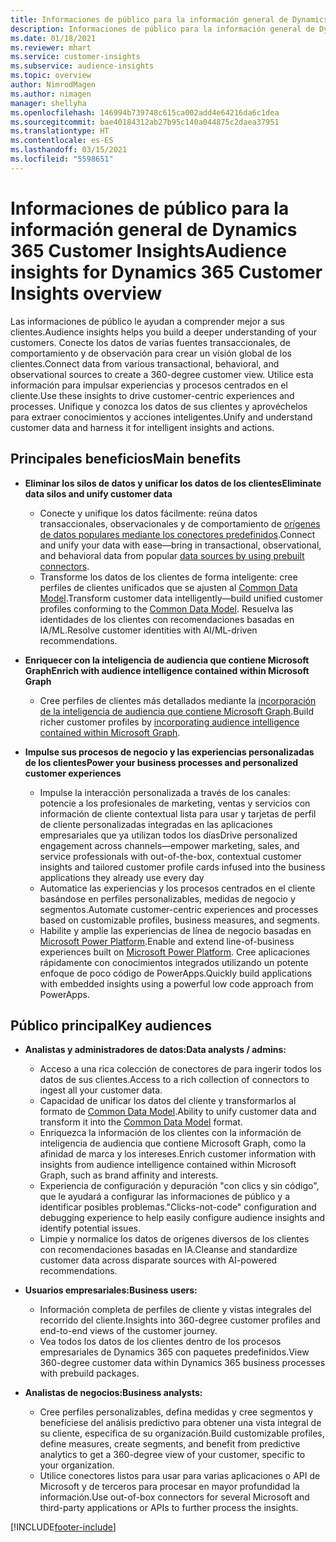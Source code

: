 ```yaml
---
title: Informaciones de público para la información general de Dynamics 365 Customer Insights
description: Informaciones de público para la información general de Dynamics 365 Customer Insights.
ms.date: 01/18/2021
ms.reviewer: mhart
ms.service: customer-insights
ms.subservice: audience-insights
ms.topic: overview
author: NimrodMagen
ms.author: nimagen
manager: shellyha
ms.openlocfilehash: 146994b739748c615ca002add4e64216da6c1dea
ms.sourcegitcommit: bae40184312ab27b95c140a044875c2daea37951
ms.translationtype: HT
ms.contentlocale: es-ES
ms.lasthandoff: 03/15/2021
ms.locfileid: "5598651"
---
```

# <a name="audience-insights-for-dynamics-365-customer-insights-overview"></a><span data-ttu-id="555c5-103">Informaciones de público para la información general de Dynamics 365 Customer Insights</span><span class="sxs-lookup"><span data-stu-id="555c5-103">Audience insights for Dynamics 365 Customer Insights overview</span></span>

<span data-ttu-id="555c5-104">Las informaciones de público le ayudan a comprender mejor a sus clientes.</span><span class="sxs-lookup"><span data-stu-id="555c5-104">Audience insights helps you build a deeper understanding of your customers.</span></span> <span data-ttu-id="555c5-105">Conecte los datos de varias fuentes transaccionales, de comportamiento y de observación para crear un visión global de los clientes.</span><span class="sxs-lookup"><span data-stu-id="555c5-105">Connect data from various transactional, behavioral, and observational sources to create a 360-degree customer view.</span></span> <span data-ttu-id="555c5-106">Utilice esta información para impulsar experiencias y procesos centrados en el cliente.</span><span class="sxs-lookup"><span data-stu-id="555c5-106">Use these insights to drive customer-centric experiences and processes.</span></span> <span data-ttu-id="555c5-107">Unifique y conozca los datos de sus clientes y aprovéchelos para extraer conocimientos y acciones inteligentes.</span><span class="sxs-lookup"><span data-stu-id="555c5-107">Unify and understand customer data and harness it for intelligent insights and actions.</span></span>

## <a name="main-benefits"></a><span data-ttu-id="555c5-108">Principales beneficios</span><span class="sxs-lookup"><span data-stu-id="555c5-108">Main benefits</span></span> 

- <span data-ttu-id="555c5-109">**Eliminar los silos de datos y unificar los datos de los clientes**</span><span class="sxs-lookup"><span data-stu-id="555c5-109">**Eliminate data silos and unify customer data**</span></span>

  - <span data-ttu-id="555c5-110">Conecte y unifique los datos fácilmente: reúna datos transaccionales, observacionales y de comportamiento de [orígenes de datos populares mediante los conectores predefinidos](data-sources.md).</span><span class="sxs-lookup"><span data-stu-id="555c5-110">Connect and unify your data with ease—bring in transactional, observational, and behavioral data from popular [data sources by using prebuilt connectors](data-sources.md).</span></span>
  - <span data-ttu-id="555c5-111">Transforme los datos de los clientes de forma inteligente: cree perfiles de clientes unificados que se ajusten al [Common Data Model](/common-data-model/).</span><span class="sxs-lookup"><span data-stu-id="555c5-111">Transform customer data intelligently—build unified customer profiles conforming to the [Common Data Model](/common-data-model/).</span></span> <span data-ttu-id="555c5-112">Resuelva las identidades de los clientes con recomendaciones basadas en IA/ML.</span><span class="sxs-lookup"><span data-stu-id="555c5-112">Resolve customer identities with AI/ML-driven recommendations.</span></span>

- <span data-ttu-id="555c5-113">**Enriquecer con la inteligencia de audiencia que contiene Microsoft Graph**</span><span class="sxs-lookup"><span data-stu-id="555c5-113">**Enrich with audience intelligence contained within Microsoft Graph**</span></span>

  - <span data-ttu-id="555c5-114">Cree perfiles de clientes más detallados mediante la [incorporación de la inteligencia de audiencia que contiene Microsoft Graph](enrichment-microsoft-graph.md).</span><span class="sxs-lookup"><span data-stu-id="555c5-114">Build richer customer profiles by [incorporating audience intelligence contained within Microsoft Graph](enrichment-microsoft-graph.md).</span></span>  

- <span data-ttu-id="555c5-115">**Impulse sus procesos de negocio y las experiencias personalizadas de los clientes**</span><span class="sxs-lookup"><span data-stu-id="555c5-115">**Power your business processes and personalized customer experiences**</span></span>

  - <span data-ttu-id="555c5-116">Impulse la interacción personalizada a través de los canales: potencie a los profesionales de marketing, ventas y servicios con información de cliente contextual lista para usar y tarjetas de perfil de cliente personalizadas integradas en las aplicaciones empresariales que ya utilizan todos los días</span><span class="sxs-lookup"><span data-stu-id="555c5-116">Drive personalized engagement across channels—empower marketing, sales, and service professionals with out-of-the-box, contextual customer insights and tailored customer profile cards infused into the business applications they already use every day</span></span>
  - <span data-ttu-id="555c5-117">Automatice las experiencias y los procesos centrados en el cliente basándose en perfiles personalizables, medidas de negocio y segmentos.</span><span class="sxs-lookup"><span data-stu-id="555c5-117">Automate customer-centric experiences and processes based on customizable profiles, business measures, and segments.</span></span>
  - <span data-ttu-id="555c5-118">Habilite y amplíe las experiencias de línea de negocio basadas en [Microsoft Power Platform](https://powerplatform.microsoft.com/).</span><span class="sxs-lookup"><span data-stu-id="555c5-118">Enable and extend line-of-business experiences built on [Microsoft Power Platform](https://powerplatform.microsoft.com/).</span></span> <span data-ttu-id="555c5-119">Cree aplicaciones rápidamente con conocimientos integrados utilizando un potente enfoque de poco código de PowerApps.</span><span class="sxs-lookup"><span data-stu-id="555c5-119">Quickly build applications with embedded insights using a powerful low code approach from PowerApps.</span></span>  

## <a name="key-audiences"></a><span data-ttu-id="555c5-120">Público principal</span><span class="sxs-lookup"><span data-stu-id="555c5-120">Key audiences</span></span>

- <span data-ttu-id="555c5-121">**Analistas y administradores de datos:**</span><span class="sxs-lookup"><span data-stu-id="555c5-121">**Data analysts / admins:**</span></span>

  - <span data-ttu-id="555c5-122">Acceso a una rica colección de conectores de para ingerir todos los datos de sus clientes.</span><span class="sxs-lookup"><span data-stu-id="555c5-122">Access to a rich collection of connectors to ingest all your customer data.</span></span>
  - <span data-ttu-id="555c5-123">Capacidad de unificar los datos del cliente y transformarlos al formato de [Common Data Model](/common-data-model/).</span><span class="sxs-lookup"><span data-stu-id="555c5-123">Ability to unify customer data and transform it into the [Common Data Model](/common-data-model/) format.</span></span>
  - <span data-ttu-id="555c5-124">Enriquezca la información de los clientes con la información de inteligencia de audiencia que contiene Microsoft Graph, como la afinidad de marca y los intereses.</span><span class="sxs-lookup"><span data-stu-id="555c5-124">Enrich customer information with insights from audience intelligence contained within Microsoft Graph, such as brand affinity and interests.</span></span>
  - <span data-ttu-id="555c5-125">Experiencia de configuración y depuración "con clics y sin código", que le ayudará a configurar las informaciones de público y a identificar posibles problemas.</span><span class="sxs-lookup"><span data-stu-id="555c5-125">"Clicks-not-code" configuration and debugging experience to help easily configure audience insights and identify potential issues.</span></span>
  - <span data-ttu-id="555c5-126">Limpie y normalice los datos de orígenes diversos de los clientes con recomendaciones basadas en IA.</span><span class="sxs-lookup"><span data-stu-id="555c5-126">Cleanse and standardize customer data across disparate sources with AI-powered recommendations.</span></span>  

- <span data-ttu-id="555c5-127">**Usuarios empresariales:**</span><span class="sxs-lookup"><span data-stu-id="555c5-127">**Business users:**</span></span>

  - <span data-ttu-id="555c5-128">Información completa de perfiles de cliente y vistas integrales del recorrido del cliente.</span><span class="sxs-lookup"><span data-stu-id="555c5-128">Insights into 360-degree customer profiles and end-to-end views of the customer journey.</span></span>
  - <span data-ttu-id="555c5-129">Vea todos los datos de los clientes dentro de los procesos empresariales de Dynamics 365 con paquetes predefinidos.</span><span class="sxs-lookup"><span data-stu-id="555c5-129">View 360-degree customer data within Dynamics 365 business processes with prebuild packages.</span></span>

- <span data-ttu-id="555c5-130">**Analistas de negocios:**</span><span class="sxs-lookup"><span data-stu-id="555c5-130">**Business analysts:**</span></span>

  - <span data-ttu-id="555c5-131">Cree perfiles personalizables, defina medidas y cree segmentos y benefíciese del análisis predictivo para obtener una vista integral de su cliente, específica de su organización.</span><span class="sxs-lookup"><span data-stu-id="555c5-131">Build customizable profiles, define measures, create segments, and benefit from predictive analytics to get a 360-degree view of your customer, specific to your organization.</span></span>  
  - <span data-ttu-id="555c5-132">Utilice conectores listos para usar para varias aplicaciones o API de Microsoft y de terceros para procesar en mayor profundidad la información.</span><span class="sxs-lookup"><span data-stu-id="555c5-132">Use out-of-box connectors for several Microsoft and third-party applications or APIs to further process the insights.</span></span>


[!INCLUDE[footer-include](../includes/footer-banner.md)]
